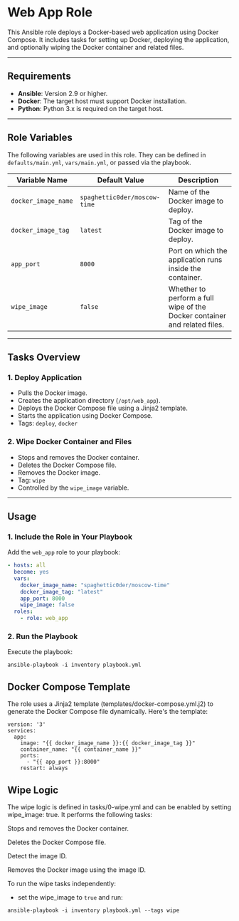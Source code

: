 # Web App Role

This Ansible role deploys a Docker-based web application using Docker Compose. It includes tasks for setting up Docker, deploying the application, and optionally wiping the Docker container and related files.

---

## Requirements

- **Ansible**: Version 2.9 or higher.
- **Docker**: The target host must support Docker installation.
- **Python**: Python 3.x is required on the target host.

---

## Role Variables

The following variables are used in this role. They can be defined in `defaults/main.yml`, `vars/main.yml`, or passed via the playbook.

| Variable Name         | Default Value                  | Description                                                               |
| --------------------- | ------------------------------ | ------------------------------------------------------------------------- |
| `docker_image_name` | `spaghettic0der/moscow-time` | Name of the Docker image to deploy.                                       |
| `docker_image_tag`  | `latest`                     | Tag of the Docker image to deploy.                                        |
| `app_port`          | `8000`                       | Port on which the application runs inside the container.                  |
| `wipe_image`        | `false`                      | Whether to perform a full wipe of the Docker container and related files. |

---

## Tasks Overview

### **1. Deploy Application**

- Pulls the Docker image.
- Creates the application directory (`/opt/web_app`).
- Deploys the Docker Compose file using a Jinja2 template.
- Starts the application using Docker Compose.
- Tags: `deploy`, `docker`

### **2. Wipe Docker Container and Files**

- Stops and removes the Docker container.
- Deletes the Docker Compose file.
- Removes the Docker image.
- Tag: `wipe`
- Controlled by the `wipe_image` variable.

---

## Usage

### **1. Include the Role in Your Playbook**

Add the `web_app` role to your playbook:

```yaml
- hosts: all
  become: yes
  vars:
    docker_image_name: "spaghettic0der/moscow-time"
    docker_image_tag: "latest"
    app_port: 8000
    wipe_image: false
  roles:
    - role: web_app
```

### **2. Run the Playbook**

Execute the playbook:

```
ansible-playbook -i inventory playbook.yml
```

## Docker Compose Template

The role uses a Jinja2 template (templates/docker-compose.yml.j2) to generate the Docker Compose file dynamically. Here's the template:

```
version: '3'
services:
  app:
    image: "{{ docker_image_name }}:{{ docker_image_tag }}"
    container_name: "{{ container_name }}"
    ports:
      - "{{ app_port }}:8000"
    restart: always
```

## Wipe Logic

The wipe logic is defined in tasks/0-wipe.yml and can be enabled by setting wipe_image: true. It performs the following tasks:

Stops and removes the Docker container.

Deletes the Docker Compose file.

Detect the image ID.

Removes the Docker image using the image ID.

To run the wipe tasks independently:

- set the wipe_image to `true` and run:

```
ansible-playbook -i inventory playbook.yml --tags wipe
```

